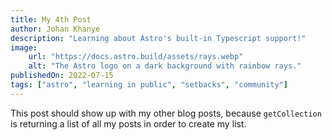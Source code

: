 ```yaml
---
title: My 4th Post
author: Johan Khanye
description: "Learning about Astro's built-in Typescript support!"
image:
    url: "https://docs.astro.build/assets/rays.webp"
    alt: "The Astro logo on a dark background with rainbow rays."
publishedOn: 2022-07-15
tags: ["astro", "learning in public", "setbacks", "community"]
---
```

This post should show up with my other blog posts, because `getCollection` is returning a list of all my posts in order to create my list.